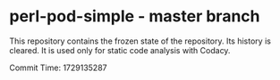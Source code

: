 # perl-pod-simple - master branch

This repository contains the frozen state of the repository.
Its history is cleared. It is used only for static code
analysis with Codacy.

Commit Time: 1729135287
